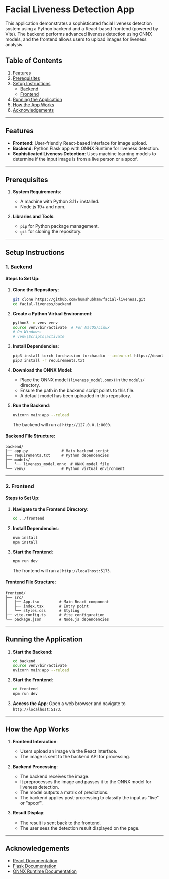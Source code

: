 # Facial Liveness Detection App

This application demonstrates a sophisticated facial liveness detection system using a Python backend and a React-based frontend (powered by Vite). The backend performs advanced liveness detection using ONNX models, and the frontend allows users to upload images for liveness analysis.

## Table of Contents

1. [Features](#features)
2. [Prerequisites](#prerequisites)
3. [Setup Instructions](#setup-instructions)
    - [Backend](#backend)
    - [Frontend](#frontend)
4. [Running the Application](#running-the-application)
5. [How the App Works](#how-the-app-works)
6. [Acknowledgements](#acknowledgements)

---

## Features

- **Frontend**: User-friendly React-based interface for image upload.
- **Backend**: Python Flask app with ONNX Runtime for liveness detection.
- **Sophisticated Liveness Detection**: Uses machine learning models to determine if the input image is from a live person or a spoof.

---

## Prerequisites

1. **System Requirements**:
   - A machine with Python 3.11+ installed.
   - Node.js 19+ and npm.

2. **Libraries and Tools**:
   - `pip` for Python package management.
   - `git` for cloning the repository.

---

## Setup Instructions

### 1. Backend

#### Steps to Set Up:

1. **Clone the Repository**:
   ```bash
   git clone https://github.com/humshubham/facial-liveness.git
   cd facial-liveness/backend
   ```

2. **Create a Python Virtual Environment**:
   ```bash
   python3 -m venv venv
   source venv/bin/activate  # For MacOS/Linux
   # On Windows:
   # venv\Scripts\activate
   ```

3. **Install Dependencies**:
   ```bash
   pip3 install torch torchvision torchaudio --index-url https://download.pytorch.org/whl/nightly/cpu
   pip3 install -r requirements.txt
   ```

4. **Download the ONNX Model**:
   - Place the ONNX model (`liveness_model.onnx`) in the `models/` directory.
   - Ensure the path in the backend script points to this file.
   - A default model has been uploaded in this repository.

5. **Run the Backend**:
   ```bash
   uvicorn main:app --reload
   ```
   The backend will run at `http://127.0.0.1:8000`.

#### Backend File Structure:
```
backend/
├── app.py               # Main backend script
├── requirements.txt     # Python dependencies
├── models/
│   └── liveness_model.onnx  # ONNX model file
└── venv/                # Python virtual environment
```

---

### 2. Frontend

#### Steps to Set Up:

1. **Navigate to the Frontend Directory**:
   ```bash
   cd ../frontend
   ```

2. **Install Dependencies**:
   ```bash
   nvm install
   npm install
   ```

3. **Start the Frontend**:
   ```bash
   npm run dev
   ```
   The frontend will run at `http://localhost:5173`.

#### Frontend File Structure:
```
frontend/
├── src/
│   ├── App.tsx         # Main React component
│   ├── index.tsx       # Entry point
│   └── styles.css      # Styling
├── vite.config.ts      # Vite configuration
└── package.json        # Node.js dependencies
```

---

## Running the Application

1. **Start the Backend**:
   ```bash
   cd backend
   source venv/bin/activate
   uvicorn main:app --reload
   ```

2. **Start the Frontend**:
   ```bash
   cd frontend
   npm run dev
   ```

3. **Access the App**:
   Open a web browser and navigate to `http://localhost:5173`.

---

## How the App Works

1. **Frontend Interaction**:
   - Users upload an image via the React interface.
   - The image is sent to the backend API for processing.

2. **Backend Processing**:
   - The backend receives the image.
   - It preprocesses the image and passes it to the ONNX model for liveness detection.
   - The model outputs a matrix of predictions.
   - The backend applies post-processing to classify the input as "live" or "spoof".

3. **Result Display**:
   - The result is sent back to the frontend.
   - The user sees the detection result displayed on the page.

---

## Acknowledgements

- [React Documentation](https://reactjs.org/docs/getting-started.html)
- [Flask Documentation](https://flask.palletsprojects.com/)
- [ONNX Runtime Documentation](https://onnxruntime.ai/docs/)


